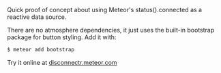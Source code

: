 Quick proof of concept about using Meteor's status().connected as a reactive data source. 


There are no atmosphere dependencies, it just uses the built-in bootstrap package for button styling. Add it with:

```sh
$ meteor add bootstrap
```

Try it online at [disconnectr.meteor.com](http://disconnectr.meteor.com)
